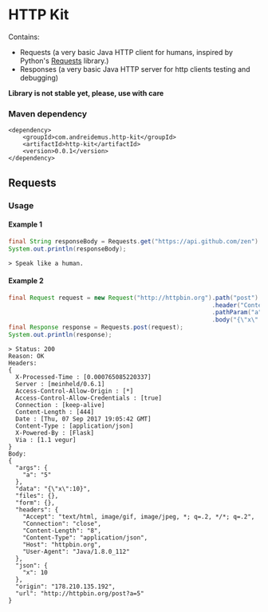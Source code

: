 # HTTP Kit

Contains:
- Requests (a very basic Java HTTP client for humans, inspired by Python's [Requests](http://docs.python-requests.org/en/master/) library.)
- Responses (a very basic Java HTTP server for http clients testing and debugging)

**Library is not stable yet, please, use with care**


### Maven dependency
```
<dependency>
    <groupId>com.andreidemus.http-kit</groupId>
    <artifactId>http-kit</artifactId>
    <version>0.0.1</version>
</dependency>
```



## Requests


### Usage


#### Example 1
```java
final String responseBody = Requests.get("https://api.github.com/zen").text();
System.out.println(responseBody);
```
```
> Speak like a human.
```

#### Example 2
```java
final Request request = new Request("http://httpbin.org").path("post")
                                                         .header("Content-Type", "application/json")
                                                         .pathParam("a", 5)
                                                         .body("{\"x\":10}");
final Response response = Requests.post(request);
System.out.println(response);
```

```
> Status: 200
Reason: OK
Headers:
{
  X-Processed-Time : [0.000765085220337]
  Server : [meinheld/0.6.1]
  Access-Control-Allow-Origin : [*]
  Access-Control-Allow-Credentials : [true]
  Connection : [keep-alive]
  Content-Length : [444]
  Date : [Thu, 07 Sep 2017 19:05:42 GMT]
  Content-Type : [application/json]
  X-Powered-By : [Flask]
  Via : [1.1 vegur]
}
Body:
{
  "args": {
    "a": "5"
  }, 
  "data": "{\"x\":10}", 
  "files": {}, 
  "form": {}, 
  "headers": {
    "Accept": "text/html, image/gif, image/jpeg, *; q=.2, */*; q=.2", 
    "Connection": "close", 
    "Content-Length": "8", 
    "Content-Type": "application/json", 
    "Host": "httpbin.org", 
    "User-Agent": "Java/1.8.0_112"
  }, 
  "json": {
    "x": 10
  }, 
  "origin": "178.210.135.192", 
  "url": "http://httpbin.org/post?a=5"
}

```
